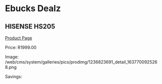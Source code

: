 
# Ebucks Dealz
## HISENSE HS205
[Product Page](https://www.ebucks.com/web/shop/productSelected.do?prodId=1236823691&catId=829912895)

Price: R1999.00

Image: /web/cms/system/galleries/pics/prodimg/1236823691_detail_1637700925268.png

Savings: 


	